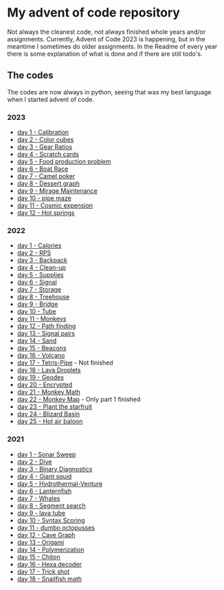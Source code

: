 # My advent of code repository
Not always the cleanest code, not always finished whole years and/or assignments.
Currently, Advent of Code 2023 is happening, but in the meantime I sometimes do older assignments.
In the Readme of every year there is some explanation of what is done and if there are still todo's.

## The codes
The codes are now always in python, seeing that was my best language when I started advent of code.
### 2023
- [day 1 - Calibration](2023/2023-01-Calibration)
- [day 2 - Color cubes](2023/2023-01-Calibration)
- [day 3 - Gear Ratios](2023/2023-03-Gear-Ratios)
- [day 4 - Scratch cards](2023/2023-04-Scratch-cards)
- [day 5 - Food production problem](2023/2023-05-Food-production-problem)
- [day 6 - Boat Race](2023/2023-06-Boat-Race)
- [day 7 - Camel poker](2023/2023-07-Camel-Poker)
- [day 8 - Dessert graph](2023/2023-08-Dessert-graph)
- [day 9 - Mirage Maintenance](2023/2023-09-Mirage-Maintenance)
- [day 10 - pipe maze](2023/2023-10-Pipe-Maze)
- [day 11 - Cosmic expension](2023/2023-11-Cosmic-expansion)
- [day 12 - Hot springs](2023/2023-12-Hot-Springs)

### 2022
- [day 1 - Calories](2022/2022-01Calories)
- [day 2 - RPS](2022/2022-02RPS)
- [day 3 - Backpack](2022/2022-03backpack)
- [day 4 - Clean-up](2022/2022-04Clean-up)
- [day 5 - Supplies](2022/2022-05Supplies)
- [day 6 - Signal](2022/2022-06Signal)
- [day 7 - Storage](2022/2022-07Storage)
- [day 8 - Treehouse](2022/2022-08Treehouse)
- [day 9 - Bridge](2022/2022-09Bridge)
- [day 10 - Tube](2022/2022-10Tube)
- [day 11 - Monkeys](2022/2022-11Monkeys)
- [day 12 - Path finding](2022/2022-12Path-finding)
- [day 13 - Signal pairs](2022/2022-13Signal-Pairs)
- [day 14 - Sand](2022/2022-14Sand)
- [day 15 - Beacons](2022/2022-15Beacons)
- [day 16 - Volcano](2022/2022-16Volcano)
- [day 17 - Tetris-Pipe](2022/2022-17Tetris-pipe) - Not finished
- [day 18 - Lava Droplets](2022/2022-18Lava-droplets)
- [day 19 - Geodes](2022/2022-19Geodes)
- [day 20 - Encrypted](2022/2022-20Encrypted)
- [day 21 - Monkey Math](2022/2022-21Monkey%20Math)
- [day 22 - Monkey Map](2022/2022-22Monkey_Map) - Only part 1 finished
- [day 23 - Plant the starfruit](2022/2022-23-plant-Starfruit)
- [day 24 - Blizard Basin](2022/2022-24-Blizard-Basin)
- [day 25 - Hot air baloon](2022/2022-25Hot_airbaloon)

### 2021
- [day 1 - Sonar Sweep](2021/2021-01Sonar-Sweep)
- [day 2 - Dive](2021/2021-02Dive)
- [day 3 - Binary Diagnostics](2021/2021-03Binary-Diagnostics)
- [day 4 - Giant squid](2021/2021-04Giant-Squid)
- [day 5 - Hydrothermal-Venture](2021/2021-05Hydrothermal-Venture)
- [day 6 - Lanternfish](2021/2021-06Lanternfish)
- [day 7 - Whales](2021/2021-07Whales)
- [day 8 - Segment search](2021/2021-08Segment-Search)
- [day 9 - lava tube](2021/2021-09-Lava-tube)
- [day 10 - Syntax Scoring](2021/2021-10-Syntax-scoring)
- [day 11 - dumbo octopusses](2021/2021-11-Dumbo-Octopus)
- [day 12 - Cave Graph](2021/2021-12-cave-graph)
- [day 13 - Origami](2021/2021-13-Origami)
- [day 14 - Polymerization](2021/2021-14-Polymerization)
- [day 15 - Chiton](2021/2021-15-Chiton)
- [day 16 - Hexa decoder](2021/2021-16-Hexa-decoder)
- [day 17 - Trick shot](2021/2021-17-Trick-shot)
- [day 18 - Snailfish math](2021/2021-18-Snailfish-math)